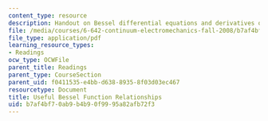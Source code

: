```yaml
---
content_type: resource
description: Handout on Bessel differential equations and derivatives of Bessel functions,
file: /media/courses/6-642-continuum-electromechanics-fall-2008/b7af4bf70ab9b4b90f9995a82afb72f3_bessel.pdf
file_type: application/pdf
learning_resource_types:
- Readings
ocw_type: OCWFile
parent_title: Readings
parent_type: CourseSection
parent_uid: f0411535-e4bb-d638-8935-8f03d03ec467
resourcetype: Document
title: Useful Bessel Function Relationships
uid: b7af4bf7-0ab9-b4b9-0f99-95a82afb72f3
---
```


